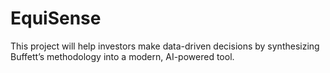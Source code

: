 # EquiSense
This project will help investors make data-driven decisions by synthesizing Buffett’s methodology into a modern, AI-powered tool.
